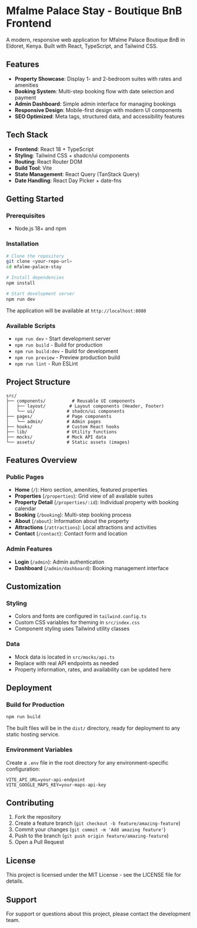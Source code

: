 # Mfalme Palace Stay - Boutique BnB Frontend

A modern, responsive web application for Mfalme Palace Boutique BnB in Eldoret, Kenya. Built with React, TypeScript, and Tailwind CSS.

## Features

- **Property Showcase**: Display 1- and 2-bedroom suites with rates and amenities
- **Booking System**: Multi-step booking flow with date selection and payment
- **Admin Dashboard**: Simple admin interface for managing bookings
- **Responsive Design**: Mobile-first design with modern UI components
- **SEO Optimized**: Meta tags, structured data, and accessibility features

## Tech Stack

- **Frontend**: React 18 + TypeScript
- **Styling**: Tailwind CSS + shadcn/ui components
- **Routing**: React Router DOM
- **Build Tool**: Vite
- **State Management**: React Query (TanStack Query)
- **Date Handling**: React Day Picker + date-fns

## Getting Started

### Prerequisites

- Node.js 18+ and npm

### Installation

```bash
# Clone the repository
git clone <your-repo-url>
cd mfalme-palace-stay

# Install dependencies
npm install

# Start development server
npm run dev
```

The application will be available at `http://localhost:8080`

### Available Scripts

- `npm run dev` - Start development server
- `npm run build` - Build for production
- `npm run build:dev` - Build for development
- `npm run preview` - Preview production build
- `npm run lint` - Run ESLint

## Project Structure

```
src/
├── components/          # Reusable UI components
│   ├── layout/         # Layout components (Header, Footer)
│   └── ui/            # shadcn/ui components
├── pages/             # Page components
│   └── admin/         # Admin pages
├── hooks/             # Custom React hooks
├── lib/               # Utility functions
├── mocks/             # Mock API data
└── assets/            # Static assets (images)
```

## Features Overview

### Public Pages
- **Home** (`/`): Hero section, amenities, featured properties
- **Properties** (`/properties`): Grid view of all available suites
- **Property Detail** (`/properties/:id`): Individual property with booking calendar
- **Booking** (`/booking`): Multi-step booking process
- **About** (`/about`): Information about the property
- **Attractions** (`/attractions`): Local attractions and activities
- **Contact** (`/contact`): Contact form and location

### Admin Features
- **Login** (`/admin`): Admin authentication
- **Dashboard** (`/admin/dashboard`): Booking management interface

## Customization

### Styling
- Colors and fonts are configured in `tailwind.config.ts`
- Custom CSS variables for theming in `src/index.css`
- Component styling uses Tailwind utility classes

### Data
- Mock data is located in `src/mocks/api.ts`
- Replace with real API endpoints as needed
- Property information, rates, and availability can be updated here

## Deployment

### Build for Production

```bash
npm run build
```

The built files will be in the `dist/` directory, ready for deployment to any static hosting service.

### Environment Variables

Create a `.env` file in the root directory for any environment-specific configuration:

```env
VITE_API_URL=your-api-endpoint
VITE_GOOGLE_MAPS_KEY=your-maps-api-key
```

## Contributing

1. Fork the repository
2. Create a feature branch (`git checkout -b feature/amazing-feature`)
3. Commit your changes (`git commit -m 'Add amazing feature'`)
4. Push to the branch (`git push origin feature/amazing-feature`)
5. Open a Pull Request

## License

This project is licensed under the MIT License - see the LICENSE file for details.

## Support

For support or questions about this project, please contact the development team.
